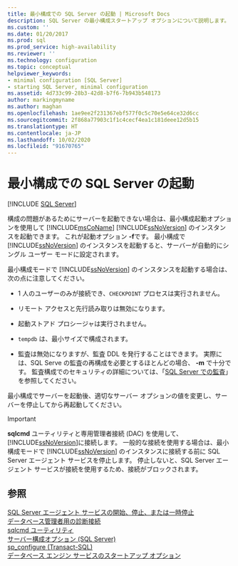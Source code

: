 ```yaml
---
title: 最小構成での SQL Server の起動 | Microsoft Docs
description: SQL Server の最小構成スタートアップ オプションについて説明します。 これを使用すべき状況と使用方法、およびこれによって生じる機能制限を説明します。
ms.custom: ''
ms.date: 01/20/2017
ms.prod: sql
ms.prod_service: high-availability
ms.reviewer: ''
ms.technology: configuration
ms.topic: conceptual
helpviewer_keywords:
- minimal configuration [SQL Server]
- starting SQL Server, minimal configuration
ms.assetid: 4d733c99-28b3-42d8-b7f6-7b943b548173
author: markingmyname
ms.author: maghan
ms.openlocfilehash: 1ae9ee2f231367ebf577f0c5c70e5e64ce32d6cc
ms.sourcegitcommit: 2f868a77903c1f1c4cecf4ea1c181deee12d5b15
ms.translationtype: HT
ms.contentlocale: ja-JP
ms.lasthandoff: 10/02/2020
ms.locfileid: "91670765"
---
```

# <a name="start-sql-server-with-minimal-configuration"></a>最小構成での SQL Server の起動
 [!INCLUDE [SQL Server](../../includes/applies-to-version/sqlserver.md)]

  構成の問題があるためにサーバーを起動できない場合は、最小構成起動オプションを使用して [!INCLUDE[msCoName](../../includes/msconame-md.md)] [!INCLUDE[ssNoVersion](../../includes/ssnoversion-md.md)] のインスタンスを起動できます。 これが起動オプション **-f**です。 最小構成で [!INCLUDE[ssNoVersion](../../includes/ssnoversion-md.md)] のインスタンスを起動すると、サーバーが自動的にシングル ユーザー モードに設定されます。  
  
 最小構成モードで [!INCLUDE[ssNoVersion](../../includes/ssnoversion-md.md)] のインスタンスを起動する場合は、次の点に注意してください。  
  
-   1 人のユーザーのみが接続でき、`CHECKPOINT` プロセスは実行されません。  
  
-   リモート アクセスと先行読み取りは無効になります。  
  
-   起動ストアド プロシージャは実行されません。  

-   `tempdb` は、最小サイズで構成されます。

-   監査は無効になりますが、監査 DDL を発行することはできます。 実際には、SQL Serve の監査の再構成を必要とするほとんどの場合、 **-m** で十分です。 監査構成でのセキュリティの詳細については、「[SQL Server での監査](/previous-versions/sql/sql-server-2008/dd392015(v=sql.100)#security)」を参照してください。
  
 最小構成でサーバーを起動後、適切なサーバー オプションの値を変更し、サーバーを停止してから再起動してください。  
  
> [!IMPORTANT]  
>  **sqlcmd** ユーティリティと専用管理者接続 (DAC) を使用して、 [!INCLUDE[ssNoVersion](../../includes/ssnoversion-md.md)]に接続します。 一般的な接続を使用する場合は、最小構成モードで [!INCLUDE[ssNoVersion](../../includes/ssnoversion-md.md)] のインスタンスに接続する前に SQL Server エージェント サービスを停止します。 停止しないと、SQL Server エージェント サービスが接続を使用するため、接続がブロックされます。  
  
## <a name="see-also"></a>参照  
 [SQL Server エージェント サービスの開始、停止、または一時停止](../../ssms/agent/start-stop-or-pause-the-sql-server-agent-service.md)   
 [データベース管理者用の診断接続](../../database-engine/configure-windows/diagnostic-connection-for-database-administrators.md)   
 [sqlcmd ユーティリティ](../../tools/sqlcmd-utility.md)   
 [サーバー構成オプション &#40;SQL Server&#41;](../../database-engine/configure-windows/server-configuration-options-sql-server.md)   
 [sp_configure &#40;Transact-SQL&#41;](../../relational-databases/system-stored-procedures/sp-configure-transact-sql.md)   
 [データベース エンジン サービスのスタートアップ オプション](../../database-engine/configure-windows/database-engine-service-startup-options.md)  
  
